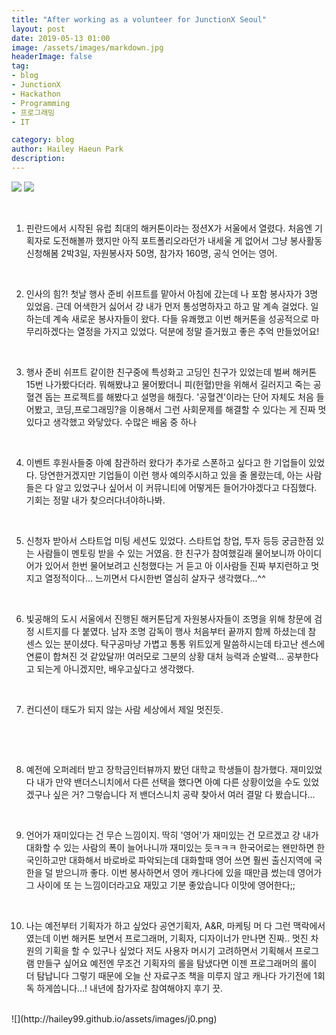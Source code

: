 ```yaml
---
title: "After working as a volunteer for JunctionX Seoul"
layout: post
date: 2019-05-13 01:00
image: /assets/images/markdown.jpg
headerImage: false
tag:
- blog
- JunctionX
- Hackathon
- Programming
- 프로그래밍
- IT

category: blog
author: Hailey Haeun Park
description:
---
```


![](http://hailey99.github.io/assets/images/j1.jpeg)
![](http://hailey99.github.io/assets/images/j2.jpeg)

<br>
<ol>
<li>핀란드에서 시작된 유럽 최대의 해커톤이라는 정션X가 서울에서 열렸다. 처음엔 기획자로 도전해볼까 했지만 아직 포트폴리오라던가 내세울 게 없어서 그냥 봉사활동 신청해봄 2박3일, 자원봉사자 50명, 참가자 160명, 공식 언어는 영어.</li>

​

<li>인사의 힘?! 첫날 행사 준비 쉬프트를 맡아서 아침에 갔는데 나 포함 봉사자가 3명 있었음. 근데 어색한거 싫어서 걍 내가 먼저 통성명하자고 하고 말 계속 걸었다. 일하는데 계속 새로운 봉사자들이 왔다. 다들 유쾌했고 이번 해커톤을 성공적으로 마무리하겠다는 열정을 가지고 있었다. 덕분에 정말 즐거웠고 좋은 추억 만들었어요! </li>

​

<li>행사 준비 쉬프트 같이한 친구중에 특성화고 고딩인 친구가 있었는데 벌써 해커톤 15번 나가봤다더라. 뭐해봤냐고 물어봤더니 피(헌혈)만을 위해서 길러지고 죽는 공혈견 돕는 프로젝트를 해봤다고 설명을 해줬다. '공혈견'이라는 단어 자체도 처음 들어봤고, 코딩,프로그래밍?을 이용해서 그런 사회문제를 해결할 수 있다는 게 진짜 멋있다고 생각했고 와닿았다. 수많은 배움 중 하나 </li>

​

<li> 이벤트 후원사들중 아예 참관하러 왔다가 추가로 스폰하고 싶다고 한 기업들이 있었다. 당연한거겠지만 기업들이 이런 행사 예의주시하고 있을 줄 몰랐는데, 아는 사람들은 다 알고 있었구나 싶어서 이 커뮤니티에 어떻게든 들어가야겠다고 다짐했다. 기회는 정말 내가 찾으러다녀야하나봐.</li>

​

<li>신청자 받아서 스타트업 미팅 세션도 있었다. 스타트업 창업, 투자 등등 궁금한점 있는 사람들이 멘토링 받을 수 있는 거였음. 한 친구가 참여했길래 물어보니까 아이디어가 있어서 한번 물어보려고 신청했다는 거 듣고 아 이사람들 진짜 부지런하고 멋지고 열정적이다... 느끼면서 다시한번 열심히 살자구 생각했다...^^ </li>

​

<li> 빛공해의 도시 서울에서 진행된 해커톤답게 자원봉사자들이 조명을 위해 창문에 검정 시트지를 다 붙였다. 남자 조명 감독이 행사 처음부터 끝까지 함께 하셨는데 참 센스 있는 분이셨다. 탁구공마냥 가볍고 통통 위트있게 말씀하시는데 타고난 센스에 연륜이 합쳐진 것 같았달까! 여러모로 그분의 상황 대처 능력과 순발력... 공부한다고 되는게 아니겠지만, 배우고싶다고 생각했다. </li>

​

<li>컨디션이 태도가 되지 않는 사람 세상에서 제일 멋진듯. </li>

​

​

<li> 예전에 오퍼레터 받고 장학금인터뷰까지 봤던 대학교 학생들이 참가했다. 재미있었다 내가 만약 밴더스니치에서 다른 선택을 했다면 아예 다른 상황이었을 수도 있었겠구나 싶은 거? 그렇습니다 저 밴더스니치 공략 찾아서 여러 결말 다 봤습니다... </li>

​

<li> 언어가 재미있다는 건 무슨 느낌이지. 딱히 '영어'가 재미있는 건 모르겠고 걍 내가 대화할 수 있는 사람의 폭이 늘어나니까 재미있는 듯ㅋㅋㅋ 한국어로는 왠만하면 한국인하고만 대화해서 바로바로 파악되는데 대화할때 영어 쓰면 훨씬 출신지역에 국한을 덜 받으니까 좋다. 이번 봉사하면서 영어 캐나다에 있을 때만큼 썼는데 영어가 그 사이에 또 는 느낌이더라고요 재밌고 기분 좋았습니다 이맛에 영어한다;; </li>

​

<li> 나는 예전부터 기획자가 하고 싶었다 공연기획자, A&R, 마케팅 머 다 그런 맥락에서였는데 이번 해커톤 보면서 프로그래머, 기획자, 디자이너가 만나면 진짜.. 멋진 차원의 기획을 할 수 있구나 싶었다 저도 사용자 머시기 고려하면서 기획해서 프로그램 만들구 싶어요 예전엔 무조건 기획자의 롤을 탐냈다면 이젠 프로그래머의 롤이 더 탐납니다 그렇기 때문에 오늘 산 자료구조 책을 미루지 않고 캐나다 가기전에 1회독 하게씁니다...! 내년에 참가자로 참여해야지 후기 끗. </li>

</ol>

<br>
![](http://hailey99.github.io/assets/images/j0.png)
